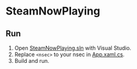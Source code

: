 # SteamNowPlaying

## Run

1. Open [SteamNowPlaying.sln](SteamNowPlaying.sln) with Visual Studio.
1. Replace `<nsec>` to your nsec in [App.xaml.cs](SteamNowPlaying/App.xaml.cs).
1. Build and run.
